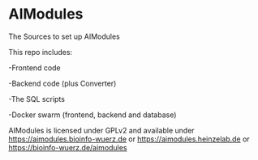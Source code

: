 # AIModules
The Sources to set up AIModules

This repo includes:

-Frontend code

-Backend code (plus Converter)

-The SQL scripts

-Docker swarm (frontend, backend and database)

AIModules is licensed under GPLv2 and available under https://aimodules.bioinfo-wuerz.de or https://aimodules.heinzelab.de or https://bioinfo-wuerz.de/aimodules
